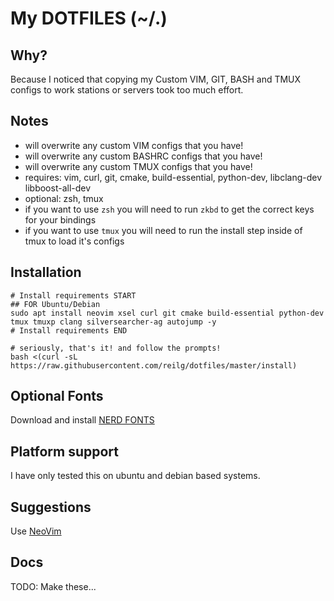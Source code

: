 My DOTFILES (~/.)
===

Why?
---
Because I noticed that copying my Custom VIM, GIT, BASH and TMUX configs to
work stations or servers took too much effort.

Notes
---
- will overwrite any custom VIM configs that you have!
- will overwrite any custom BASHRC configs that you have!
- will overwrite any custom TMUX configs that you have!
- requires: vim, curl, git, cmake, build-essential, python-dev, libclang-dev libboost-all-dev
- optional: zsh, tmux
- if you want to use `zsh` you will need to run `zkbd` to get the correct keys for your bindings
- if you want to use `tmux` you will need to run the install step inside of tmux to load it's configs

Installation
---
```shell
# Install requirements START
## FOR Ubuntu/Debian
sudo apt install neovim xsel curl git cmake build-essential python-dev tmux tmuxp clang silversearcher-ag autojump -y
# Install requirements END

# seriously, that's it! and follow the prompts!
bash <(curl -sL https://raw.githubusercontent.com/reilg/dotfiles/master/install)
```

Optional Fonts
---
Download and install [NERD FONTS](https://github.com/ryanoasis/nerd-fonts)

Platform support
---
I have only tested this on ubuntu and debian based systems.

Suggestions
---
Use [NeoVim](https://neovim.io/)

Docs
---
TODO: Make these...
